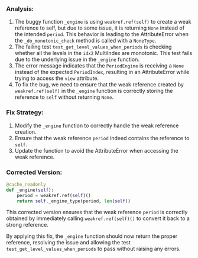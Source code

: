 ### Analysis:
1. The buggy function `_engine` is using `weakref.ref(self)` to create a weak reference to self, but due to some issue, it is returning `None` instead of the intended `period`. This behavior is leading to the AttributeError when the `_do_monotonic_check` method is called with a `NoneType`.
2. The failing test `test_get_level_values_when_periods` is checking whether all the levels in the `idx2` MultiIndex are monotonic. This test fails due to the underlying issue in the `_engine` function.
3. The error message indicates that the `PeriodEngine` is receiving a `None` instead of the expected `PeriodIndex`, resulting in an AttributeError while trying to access the `view` attribute.
4. To fix the bug, we need to ensure that the weak reference created by `weakref.ref(self)` in the `_engine` function is correctly storing the reference to `self` without returning `None`.

### Fix Strategy:
1. Modify the `_engine` function to correctly handle the weak reference creation.
2. Ensure that the weak reference `period` indeed contains the reference to `self`.
3. Update the function to avoid the AttributeError when accessing the weak reference.

### Corrected Version:
```python
@cache_readonly
def _engine(self):
    period = weakref.ref(self)()
    return self._engine_type(period, len(self))
```

This corrected version ensures that the weak reference `period` is correctly obtained by immediately calling `weakref.ref(self)()` to convert it back to a strong reference.

By applying this fix, the `_engine` function should now return the proper reference, resolving the issue and allowing the test `test_get_level_values_when_periods` to pass without raising any errors.
